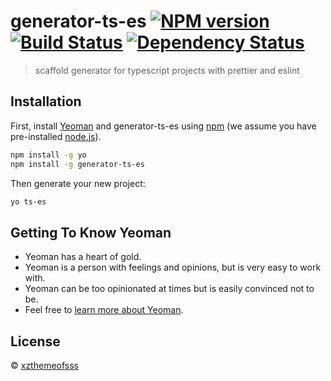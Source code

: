 # generator-ts-es [![NPM version][npm-image]][npm-url] [![Build Status][travis-image]][travis-url] [![Dependency Status][daviddm-image]][daviddm-url]
> scaffold generator for typescript projects with prettier and eslint

## Installation

First, install [Yeoman](http://yeoman.io) and generator-ts-es using [npm](https://www.npmjs.com/) (we assume you have pre-installed [node.js](https://nodejs.org/)).

```bash
npm install -g yo
npm install -g generator-ts-es
```

Then generate your new project:

```bash
yo ts-es
```

## Getting To Know Yeoman

 * Yeoman has a heart of gold.
 * Yeoman is a person with feelings and opinions, but is very easy to work with.
 * Yeoman can be too opinionated at times but is easily convinced not to be.
 * Feel free to [learn more about Yeoman](http://yeoman.io/).

## License

 © [xzthemeofsss]()


[npm-image]: https://badge.fury.io/js/generator-ts-es.svg
[npm-url]: https://npmjs.org/package/generator-ts-es
[travis-image]: https://travis-ci.com/ShinningFinger/generator-ts-es.svg?branch=master
[travis-url]: https://travis-ci.com/ShinningFinger/generator-ts-es
[daviddm-image]: https://david-dm.org/ShinningFinger/generator-ts-es.svg?theme=shields.io
[daviddm-url]: https://david-dm.org/ShinningFinger/generator-ts-es
